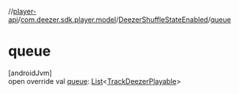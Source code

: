 //[player-api](../../../index.md)/[com.deezer.sdk.player.model](../index.md)/[DeezerShuffleStateEnabled](index.md)/[queue](queue.md)

# queue

[androidJvm]\
open override val [queue](queue.md): [List](https://kotlinlang.org/api/latest/jvm/stdlib/kotlin.collections/-list/index.html)&lt;[TrackDeezerPlayable](../-track-deezer-playable/index.md)&gt;
